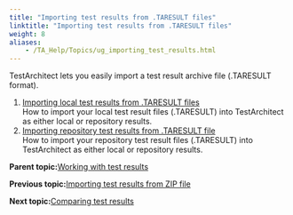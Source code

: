 ```yaml
--- 
title: "Importing test results from .TARESULT files"
linktitle: "Importing test results from .TARESULT files"
weight: 8
aliases: 
    - /TA_Help/Topics/ug_importing_test_results.html
---
```


TestArchitect lets you easily import a test result archive file \(.TARESULT format\).

1.  [Importing local test results from .TARESULT files](/TA_Help/Topics/ug_importing_local_test_results.html)  
How to import your local test result files \(.TARESULT\) into TestArchitect as either local or repository results.
2.  [Importing repository test results from .TARESULT file](/TA_Help/Topics/ug_importing_repo_test_results.html)  
How to import your repository test result files \(.TARESULT\) into TestArchitect as either local or repository results.

**Parent topic:**[Working with test results](/TA_Help/Topics/Test_result.html)

**Previous topic:**[Importing test results from ZIP file](/TA_Help/Topics/Test_result_import.html)

**Next topic:**[Comparing test results](/TA_Help/Topics/Test_result_baselining.html)

